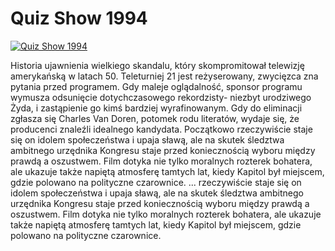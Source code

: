 Quiz Show 1994 
=============
[![Quiz Show 1994 ](http://vidos.pl/images/player.gif)](http://vidos.pl/quiz-show-1994)

 Historia ujawnienia wielkiego skandalu, który skompromitował telewizję amerykańską w latach 50. Teleturniej 21 jest reżyserowany, zwycięzca zna pytania przed programem. Gdy maleje oglądalność, sponsor programu wymusza odsunięcie dotychczasowego rekordzisty- niezbyt urodziwego Żyda, i zastąpienie go kimś bardziej wyrafinowanym. Gdy do eliminacji zgłasza się Charles Van Doren, potomek rodu literatów, wydaje się, że producenci znaleźli idealnego kandydata. Początkowo rzeczywiście staje się on idolem społeczeństwa i upaja sławą, ale na skutek śledztwa ambitnego urzędnika Kongresu staje przed koniecznością wyboru między prawdą a oszustwem. Film dotyka nie tylko moralnych rozterek bohatera, ale ukazuje także napiętą atmosferę tamtych lat, kiedy Kapitol był miejscem, gdzie polowano na polityczne czarownice.  ... rzeczywiście staje się on idolem społeczeństwa i upaja sławą, ale na skutek śledztwa ambitnego urzędnika Kongresu staje przed koniecznością wyboru między prawdą a oszustwem. Film dotyka nie tylko moralnych rozterek bohatera, ale ukazuje także napiętą atmosferę tamtych lat, kiedy Kapitol był miejscem, gdzie polowano na polityczne czarownice.
